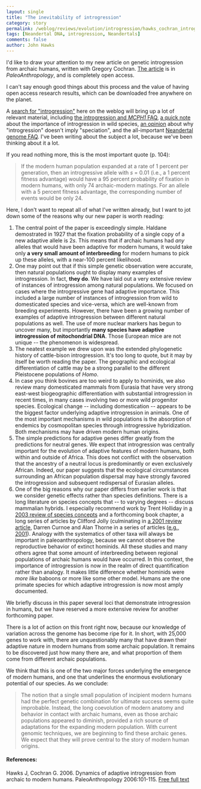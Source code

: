 ```yaml
---
layout: single 
title: "The inevitability of introgression" 
category: story
permalink: /weblog/reviews/evolution/introgression/hawks_cochran_introgression_2006.html
tags: [Neandertal DNA, introgression, Neandertals] 
comments: false 
author: John Hawks 
---
```



<p>
I'd like to draw your attention to my new article on genetic introgression from archaic humans, written with Gregory Cochran. <a href="http://www.paleoanthro.org/journal/content/PA20060101.pdf">The article</a> is in <i>PaleoAnthropology</i>, and is completely open access. 
</p>

<p>
I can't say enough good things about this process and the value of having open access research results, which can be downloaded free anywhere on the planet. 
</p>

<p>
A <a href="http://johnhawks.net/weblog/index.html?find=introgression&plugin=find&path=">search for "introgression"</a> here on the weblog will bring up a lot of relevant material, including <a href="http://johnhawks.net/weblog/reviews/neandertals/neandertal_dna/introgression_faq_2006.html">the introgression and <i>MCPH1</i> FAQ</A>, <a href="http://johnhawks.net/weblog/reviews/neandertals/neandertal_dna/introgression_species_subspecies_2006.html">a quick note</a> about the importance of introgression in wild species, <a href="http://johnhawks.net/weblog/reviews/evolution/introgression/what_about_species_2006.html">an opinion</a> about why "introgression" doesn't imply "speciation", and the all-important <a href="http://johnhawks.net/weblog/reviews/genomics/neandertal/neandertal_genomics_faq_2006.html">Neandertal genome FAQ</a>. I've been writing about the subject a lot, because we've been thinking about it a lot. 
</p>

<p>
If you read nothing more, this is the most important quote (p. 104): 
</p>

<blockquote>If the modern human population expanded at a rate of 1 percent per generation, then an introgressive allele with <i>s</i> = 0.01 (i.e., a 1 percent fitness advantage) would have a 95 percent probability of fixation in modern humans, with only 74 archaic-modern matings. For an allele with a 5 percent fitness advantage, the corresponding number of events would be only 24. </blockquote>

<p>
Here, I don't want to repeat all of what I've written already, but I want to jot down some of the reasons why our new paper is worth reading: 
</p>

<ol>
<li>The central point of the paper is exceedingly simple. Haldane demostrated in 1927 that the fixation probability of a single copy of a new adaptive allele is 2<i>s</i>. This means that if archaic humans had <i>any</i> alleles that would have been adaptive for modern humans, it would take only <b>a very small amount of interbreeding</b> for modern humans to pick up these alleles, with a near-100 percent likelihood. </li>

<li>One may point out that if this simple genetic observation were accurate, then natural populations ought to display many examples of introgression. In fact, <b>they do</b>. We have laid out a very extensive review of instances of introgression among natural populations. We focused on cases where the introgressive gene had adaptive importance. This included a large number of instances of introgression from wild to domesticated species and vice-versa, which are well-known from breeding experiments. However, there have been a growing number of examples of adaptive introgression between different natural populations as well. The use of more nuclear markers has begun to uncover many, but importantly <b>many species have adaptive introgression of mitochondrial DNA</b>. Those European mice are not unique -- the phenomenon is widespread.</li>

<li>The neatest example we drew upon was the extended phylogenetic history of cattle-bison introgression. It's too long to quote, but it may by itself be worth reading the paper. The geographic and ecological differentiation of cattle may be a strong parallel to the different Pleistocene populations of <i>Homo</i>. </li>

<li>In case you think bovines are too weird to apply to hominids, we also review many domesticated mammals from Eurasia that have very strong east-west biogeographic differentiation with substantial introgression in recent times, in many cases involving two or more wild progenitor species. Ecological change -- including domestication -- appears to be the biggest factor underlying adaptive introgression in animals. One of the most important mechanisms in wild populations is the absorption of endemics by cosmopolitan species through introgressive hybridization. Both mechanisms may have driven modern human origins. </li>

<li>The simple predictions for adaptive genes differ greatly from the predictions for neutral genes. We expect that introgression was centrally important for the evolution of adaptive features of modern humans, both within and outside of Africa. This does not conflict with the observation that the ancestry of a neutral locus is predominantly or even exclusively African. Indeed, our paper suggests that the ecological circumstances surrounding an African population dispersal may have strongly favored the introgression and subsequent redispersal of Eurasian alleles. </li>

<li>One of the big reasons why our paper differs from earlier work is that we consider genetic effects rather than species definitions. There is a long literature on species concepts that -- to varying degrees -- discuss mammalian hybrids. I especially recommend work by Trent Holliday in <a href="http://www.journals.uchicago.edu.ezproxy.library.wisc.edu/CA/journal/issues/v44n5/035001/035001.html">a 2003 review of species concepts</a> and a forthcoming book chapter, a long series of articles by Clifford Jolly (culminating in <a href="http://doi.wiley.com/10.1002/ajpa.10021">a 2001 review article</a>, Darren Curnoe and Alan Thorne in a series of articles (<a href="http://www.blackwell-synergy.com/doi/abs/10.1111/j.1420-9101.2005.00989.x">e.g., 2001</a>). Analogy with the systematics of other taxa will always be important in paleoanthropology, because we cannot observe the reproductive behavior of extinct hominids. All these studies and many others agree that some amount of interbreeding between regional populations of archaic humans would have occurred. In this context, the importance of introgression is now in the realm of direct quantification rather than analogy. It makes little difference whether hominids were <i>more like</i> baboons or more like some other model. Humans are the one primate species for which adaptive introgression is now most amply documented.</li>

</ol>

<p>
We briefly discuss in this paper several loci that demonstrate introgression in humans, but we have reserved a more extensive review for another forthcoming paper. 
</p>

<p>
There is a lot of action on this front right now, because our knowledge of variation across the genome has become ripe for it. In short, with 25,000 genes to work with, there are unquestionably many that have drawn their adaptive nature in modern humans from some archaic population. It remains to be discovered just how many there are, and what proportion of them come from different archaic populations. 
</p>

<p>
We think that this is one of the two major forces underlying the emergence of modern humans, and one that underlines the enormous evolutionary potential of our species. As we conclude: 
</p>

<blockquote>The notion that a single small population of incipient modern humans had the perfect genetic combination for ultimate success seems quite improbable. Instead, the long coevolution of modern anatomy and behavior in contact with archaic humans, even as those archaic populations appeared to diminish, provided a rich source of adaptations for the expanding modern population. With current genomic techniques, we are beginning to find these archaic genes. We expect that they will prove central to the story of modern human origins. </blockquote>

<h4>References:</h4>

<p class="cite">Hawks J, Cochran G. 2006. Dynamics of adaptive introgression from archaic to modern humans. PaleoAnthropology 2006:101-115. <a href="http://www.paleoanthro.org/journal/content/PA20060101.pdf">Free full text</a></p>

